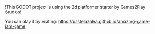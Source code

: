 !This GODOT project is using the 2d platformer starter by Games2Play Studios!

You can play it by visiting: https://pastelazalea.github.io/amazing-game-jam-game
